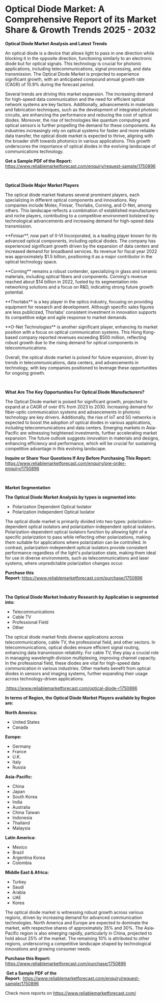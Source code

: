 <p><h1>Optical Diode Market: A Comprehensive Report of its Market Share & Growth Trends 2025 - 2032</h1></p><p><strong>Optical Diode Market Analysis and Latest Trends</strong></p>
<p><p>An optical diode is a device that allows light to pass in one direction while blocking it in the opposite direction, functioning similarly to an electronic diode but for optical signals. This technology is crucial for photonic applications, including telecommunications, signal processing, and data transmission. The Optical Diode Market is projected to experience significant growth, with an anticipated compound annual growth rate (CAGR) of 10.9% during the forecast period.</p><p>Several trends are driving this market expansion. The increasing demand for high-speed data communication and the need for efficient optical network systems are key factors. Additionally, advancements in materials and fabrication techniques, such as the development of integrated photonic circuits, are enhancing the performance and reducing the cost of optical diodes. Moreover, the rise of technologies like quantum computing and optical sensors is further propelling the demand for these components. As industries increasingly rely on optical systems for faster and more reliable data transfer, the optical diode market is expected to thrive, aligning with the broader shift towards photonics in various applications. This growth underscores the importance of optical diodes in the evolving landscape of communications technology.</p></p>
<p><strong>Get a Sample PDF of the Report:&nbsp;</strong> <a href="https://www.reliablemarketforecast.com/enquiry/request-sample/1750896?utm_campaign=2260&utm_medium=2&utm_source=Github&utm_content=ia&utm_term=11022025&utm_id=optical-diode">https://www.reliablemarketforecast.com/enquiry/request-sample/1750896</a></p>
<p>&nbsp;</p>
<p><strong>Optical Diode Major Market Players</strong></p>
<p><p>The optical diode market features several prominent players, each specializing in different optical components and innovations. Key companies include Molex, Finisar, Thorlabs, Corning, and O-Net, among others. This landscape reflects a combination of established manufacturers and niche players, contributing to a competitive environment bolstered by technological advancements and increasing demand for high-speed data transmission.</p><p>**Finisar**, now part of II-VI Incorporated, is a leading player known for its advanced optical components, including optical diodes. The company has experienced significant growth driven by the expansion of data centers and increased demand for broadband services. Its revenue for fiscal year 2022 was approximately $1.5 billion, positioning it as a major contributor in the optical technology space.</p><p>**Corning** remains a robust contender, specializing in glass and ceramic materials, including optical fibers and components. Corning's revenue reached about $14 billion in 2022, fueled by its segmentation into networking solutions and a focus on R&D, indicating strong future growth potential.</p><p>**Thorlabs** is a key player in the optics industry, focusing on providing equipment for research and development. Although specific sales figures are less publicized, Thorlabs' consistent investment in innovation supports its competitive edge and agile response to market demands.</p><p>**O-Net Technologies** is another significant player, enhancing its market position with a focus on optical communication systems. This Hong Kong-based company reported revenues exceeding $500 million, reflecting robust growth due to the rising demand for optical components in telecommunications.</p><p>Overall, the optical diode market is poised for future expansion, driven by trends in telecommunications, data centers, and advancements in technology, with key companies positioned to leverage these opportunities for ongoing growth.</p></p>
<p>&nbsp;</p>
<p><strong>What Are The Key Opportunities For Optical Diode Manufacturers?</strong></p>
<p><p>The Optical Diode market is poised for significant growth, projected to expand at a CAGR of over 6% from 2023 to 2030. Increasing demand for fiber-optic communication systems and advancements in photonic technology are key drivers. Additionally, the rise of IoT and 5G networks is expected to boost the adoption of optical diodes in various applications, including telecommunications and data centers. Emerging markets in Asia-Pacific are witnessing heightened investments, further accelerating market expansion. The future outlook suggests innovation in materials and designs, enhancing efficiency and performance, which will be crucial for sustaining competitive advantage in this evolving landscape.</p></p>
<p><strong>Inquire or Share Your Questions If Any Before Purchasing This Report:</strong> <a href="https://www.reliablemarketforecast.com/enquiry/pre-order-enquiry/1750896?utm_campaign=2260&utm_medium=2&utm_source=Github&utm_content=ia&utm_term=11022025&utm_id=optical-diode">https://www.reliablemarketforecast.com/enquiry/pre-order-enquiry/1750896</a></p>
<p>&nbsp;</p>
<p><strong>Market Segmentation</strong></p>
<p><strong>The Optical Diode Market Analysis by types is segmented into:</strong></p>
<p><ul><li>Polarization Dependent Optical Isolator</li><li>Polarization Independent Optical Isolator</li></ul></p>
<p><p>The optical diode market is primarily divided into two types: polarization-dependent optical isolators and polarization-independent optical isolators. Polarization-dependent optical isolators function by allowing light of a specific polarization to pass while reflecting other polarizations, making them suitable for applications where polarization can be controlled. In contrast, polarization-independent optical isolators provide consistent performance regardless of the light's polarization state, making them ideal for use in diverse environments, such as telecommunications and laser systems, where unpredictable polarization changes occur.</p></p>
<p><strong>Purchase this Report:&nbsp;</strong><a href="https://www.reliablemarketforecast.com/purchase/1750896?utm_campaign=2260&utm_medium=2&utm_source=Github&utm_content=ia&utm_term=11022025&utm_id=optical-diode">https://www.reliablemarketforecast.com/purchase/1750896</a></p>
<p>&nbsp;</p>
<p><strong>The Optical Diode Market Industry Research by Application is segmented into:</strong></p>
<p><ul><li>Telecommunications</li><li>Cable TV</li><li>Professional Field</li><li>Other</li></ul></p>
<p><p>The optical diode market finds diverse applications across telecommunications, cable TV, the professional field, and other sectors. In telecommunications, optical diodes ensure efficient signal routing, enhancing data transmission reliability. For cable TV, they play a crucial role in managing wavelength division multiplexing, improving channel capacity. In the professional field, these diodes are vital for high-speed data communication in various industries. Other markets benefit from optical diodes in sensors and imaging systems, further expanding their usage across technology-driven applications.</p></p>
<p><a href="https://www.reliablemarketforecast.com/optical-diode-r1750896?utm_campaign=2260&utm_medium=2&utm_source=Github&utm_content=ia&utm_term=11022025&utm_id=optical-diode">&nbsp;https://www.reliablemarketforecast.com/optical-diode-r1750896</a></p>
<p><strong>In terms of Region, the Optical Diode Market Players available by Region are:</strong></p>
<p>
    <p> <strong> North America: </strong>
        <ul>
            <li>United States</li>
            <li>Canada</li>
        </ul>
        </p> 
    <p> <strong> Europe: </strong>
        <ul>
            <li>Germany</li>
            <li>France</li>
            <li>U.K.</li>
            <li>Italy</li>
            <li>Russia</li>
        </ul>
        </p> 
    <p> <strong> Asia-Pacific: </strong>
        <ul>
            <li>China</li>
            <li>Japan</li>
            <li>South Korea</li>
            <li>India</li>
            <li>Australia</li>
            <li>China Taiwan</li>
            <li>Indonesia</li>
            <li>Thailand</li>
            <li>Malaysia</li>
        </ul>
        </p> 
    <p> <strong> Latin America: </strong>
        <ul>
            <li>Mexico</li>
            <li>Brazil</li>
            <li>Argentina Korea</li>
            <li>Colombia</li>
        </ul>
        </p> 
    <p> <strong> Middle East & Africa: </strong>
        <ul>
            <li>Turkey</li>
            <li>Saudi</li>
            <li>Arabia</li>
            <li>UAE</li>
            <li>Korea</li>
        </ul>
    </p>
    </p>
<p><p>The optical diode market is witnessing robust growth across various regions, driven by increasing demand for advanced communication technologies. North America and Europe are expected to dominate the market, with respective shares of approximately 35% and 30%. The Asia-Pacific region is also emerging rapidly, particularly in China, projected to hold about 25% of the market. The remaining 10% is attributed to other regions, underscoring a competitive landscape shaped by technological innovations and growing consumer needs.</p></p>
<p><strong>Purchase this Report: </strong><a href="https://www.reliablemarketforecast.com/purchase/1750896?utm_campaign=2260&utm_medium=2&utm_source=Github&utm_content=ia&utm_term=11022025&utm_id=optical-diode">https://www.reliablemarketforecast.com/purchase/1750896</a></p>
<p>&nbsp;<strong>Get a Sample PDF of the Report:&nbsp;&nbsp;</strong><a href="https://www.reliablemarketforecast.com/enquiry/request-sample/1750896?utm_campaign=2260&utm_medium=2&utm_source=Github&utm_content=ia&utm_term=11022025&utm_id=optical-diode">https://www.reliablemarketforecast.com/enquiry/request-sample/1750896</a></p>
<p><strong></strong></p>
<p>Check more reports on <a href="https://www.reliablemarketforecast.com/?utm_campaign=2260&utm_medium=2&utm_source=Github&utm_content=ia&utm_term=11022025&utm_id=optical-diode">https://www.reliablemarketforecast.com/</a></p>